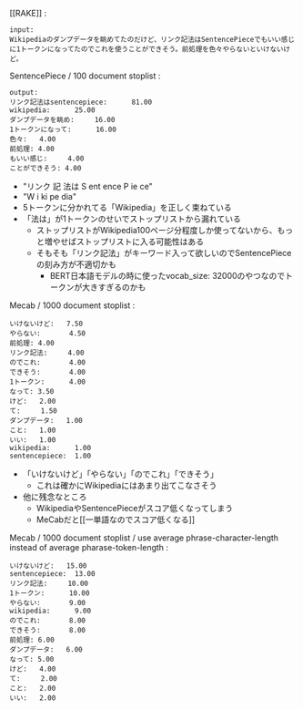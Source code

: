 
[[RAKE]]
:

```
input:
Wikipediaのダンプデータを眺めてたのだけど、リンク記法はSentencePieceでもいい感じに1トークンになってたのでこれを使うことができそう。前処理を色々やらないといけないけど。
```


SentencePiece / 100 document stoplist
:

```
output:
リンク記法はsentencepiece:      81.00
wikipedia:      25.00
ダンプデータを眺め:     16.00
1トークンになって:      16.00
色々:   4.00
前処理: 4.00
もいい感じ:     4.00
ことができそう: 4.00
```


- "リンク 記 法は S ent ence P ie ce"
- "W i ki pe dia"
- 5トークンに分かれてる「Wikipedia」を正しく束ねている
- 「法は」が1トークンのせいでストップリストから漏れている
    - ストップリストがWikipedia100ページ分程度しか使ってないから、もっと増やせばストップリストに入る可能性はある
    - そもそも「リンク記法」がキーワード入って欲しいのでSentencePieceの刻み方が不適切かも
        - BERT日本語モデルの時に使ったvocab_size: 32000のやつなのでトークンが大きすぎるのかも

Mecab / 1000 document stoplist
:

```
いけないけど:   7.50
やらない:       4.50
前処理: 4.00
リンク記法:     4.00
のでこれ:       4.00
できそう:       4.00
1トークン:      4.00
なって: 3.50
けど:   2.00
て:     1.50
ダンプデータ:   1.00
こと:   1.00
いい:   1.00
wikipedia:      1.00
sentencepiece:  1.00
```


- 「いけないけど」「やらない」「のでこれ」「できそう」
    - これは確かにWikipediaにはあまり出てこなさそう
- 他に残念なところ
    - WikipediaやSentencePieceがスコア低くなってしまう
    - MeCabだと[[一単語なのでスコア低くなる]]

Mecab / 1000 document stoplist / use average phrase-character-length instead of average pharase-token-length
:

```
いけないけど:   15.00
sentencepiece:  13.00
リンク記法:     10.00
1トークン:      10.00
やらない:       9.00
wikipedia:      9.00
のでこれ:       8.00
できそう:       8.00
前処理: 6.00
ダンプデータ:   6.00
なって: 5.00
けど:   4.00
て:     2.00
こと:   2.00
いい:   2.00
```

